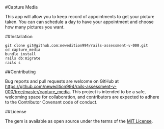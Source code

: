 #Capture Media

This app will allow you to keep record of appointments to get your picture taken. You can can schedule a day to have your appointment and choose how many pictures you want.

##Installation

```
git clone git@github.com:newedition994/rails-assessment-v-000.git
cd capture_media
bundle install
rails db:migrate
rails s
```

##Contributing 

Bug reports and pull requests are welcome on GitHub at https://github.com/newedition994/rails-assessment-v-000/tree/master/capture_media. This project is intended to be a safe, welcoming space for collaboration, and contributors are expected to adhere to the Contributor Covenant code of conduct.

##License

The gem is available as open source under the terms of the [MIT License](https://github.com/newedition994/rails-assessment-v-000/blob/master/capture_media/LICENSE).
